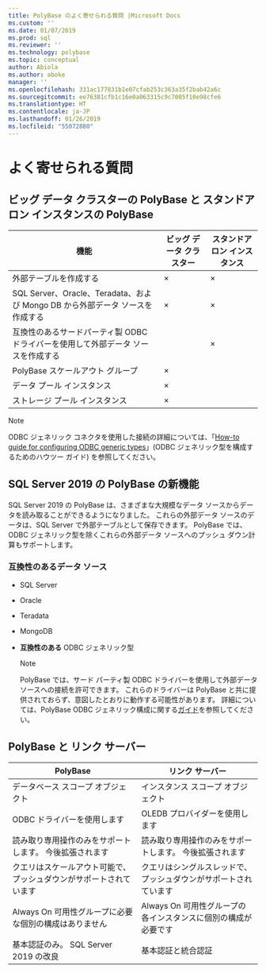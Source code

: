```yaml
---
title: PolyBase のよく寄せられる質問 |Microsoft Docs
ms.custom: ''
ms.date: 01/07/2019
ms.prod: sql
ms.reviewer: ''
ms.technology: polybase
ms.topic: conceptual
author: Abiola
ms.author: aboke
manager: ''
ms.openlocfilehash: 331ac177831b1e07cfab253c363a35f2bab42a6c
ms.sourcegitcommit: ee76381cfb1c16e0a063315c9c7005f10e98cfe6
ms.translationtype: HT
ms.contentlocale: ja-JP
ms.lasthandoff: 01/26/2019
ms.locfileid: "55072880"
---
```

# <a name="frequently-asked-questions"></a>よく寄せられる質問

## <a name="polybase-in-big-data-clusters-vs-polybase-in-stand-alone-instances"></a>ビッグ データ クラスターの PolyBase と スタンドアロン インスタンスの PolyBase

|機能 |ビッグ データ クラスター| スタンドアロン インスタンス|
|--------------------------|--------------------------|---------|   
|外部テーブルを作成する| ×| ×|
|SQL Server、Oracle、Teradata、および Mongo DB から外部データ ソースを作成する |×|× |
|互換性のあるサードパーティ製 ODBC ドライバーを使用して外部データ ソースを作成する | | ×|
|PolyBase スケールアウト グループ | × | |
|データ プール インスタンス | ×| |
|ストレージ プール インスタンス| ×| |

>[!NOTE]
>
>ODBC ジェネリック コネクタを使用した接続の詳細については、「[How-to guide for configuring ODBC generic types](polybase-configure-odbc-generic.md)」(ODBC ジェネリック型を構成するためのハウツー ガイド) を参照してください。

## <a name="whats-new-with-polybase-in-sql-server-2019"></a>SQL Server 2019 の PolyBase の新機能 

SQL Server 2019 の PolyBase は、さまざまな大規模なデータ ソースからデータを読み取ることができるようになりました。 これらの外部データ ソースのデータは、SQL Server で外部テーブルとして保存できます。 PolyBase では、ODBC ジェネリック型を除くこれらの外部データ ソースへのプッシュ ダウン計算もサポートします。 

### <a name="compatible-data-sources"></a>互換性のあるデータ ソース

- SQL Server
- Oracle
- Teradata
- MongoDB
- **互換性のある** ODBC ジェネリック型

  > [!NOTE]
  >
  >PolyBase では、サード パーティ製 ODBC ドライバーを使用して外部データ ソースへの接続を許可できます。 これらのドライバーは PolyBase と共に提供されておらず、意図したとおりに動作する可能性があります。 詳細については、PolyBase ODBC ジェネリック構成に関する[ガイド](polybase-configure-odbc-generic.md)を参照してください。  

## <a name="polybase-vs-linked-servers"></a>PolyBase と リンク サーバー

|PolyBase | リンク サーバー|
|--------------------------|--------------------------|  
|データベース スコープ オブジェクト|インスタンス スコープ オブジェクト| 
|ODBC ドライバーを使用します|OLEDB プロバイダーを使用します| 
| 読み取り専用操作のみをサポートします。 今後拡張されます| 読み取り専用操作のみをサポートします。 今後拡張されます| 
|クエリはスケールアウト可能で、プッシュダウンがサポートされています|クエリはシングルスレッドで、プッシュダウンがサポートされています|
|Always On 可用性グループに必要な個別の構成はありません|Always On 可用性グループの各インスタンスに個別の構成が必要です|
|基本認証のみ。 SQL Server 2019 の改良|基本認証と統合認証|